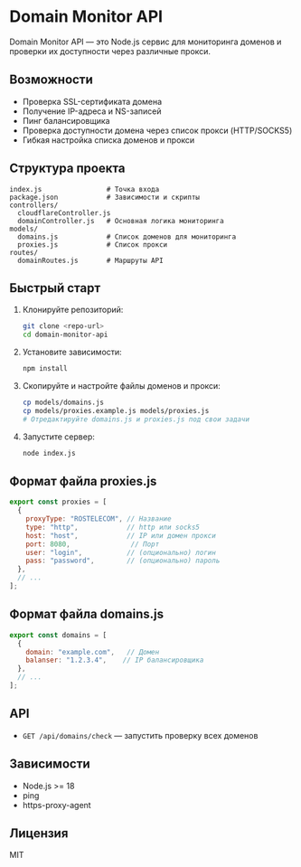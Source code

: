 # Domain Monitor API

Domain Monitor API — это Node.js сервис для мониторинга доменов и проверки их доступности через различные прокси.

## Возможности
- Проверка SSL-сертификата домена
- Получение IP-адреса и NS-записей
- Пинг балансировщика
- Проверка доступности домена через список прокси (HTTP/SOCKS5)
- Гибкая настройка списка доменов и прокси

## Структура проекта
```
index.js                # Точка входа
package.json            # Зависимости и скрипты
controllers/
  cloudflareController.js
  domainController.js   # Основная логика мониторинга
models/
  domains.js            # Список доменов для мониторинга
  proxies.js            # Список прокси
routes/
  domainRoutes.js       # Маршруты API
```

## Быстрый старт
1. Клонируйте репозиторий:
   ```sh
   git clone <repo-url>
   cd domain-monitor-api
   ```
2. Установите зависимости:
   ```sh
   npm install
   ```
3. Скопируйте и настройте файлы доменов и прокси:
   ```sh
   cp models/domains.js
   cp models/proxies.example.js models/proxies.js
   # Отредактируйте domains.js и proxies.js под свои задачи
   ```
4. Запустите сервер:
   ```sh
   node index.js
   ```

## Формат файла proxies.js
```js
export const proxies = [
  {
    proxyType: "ROSTELECOM", // Название
    type: "http",            // http или socks5
    host: "host",            // IP или домен прокси
    port: 8080,               // Порт
    user: "login",           // (опционально) логин
    pass: "password",        // (опционально) пароль
  },
  // ...
];
```

## Формат файла domains.js
```js
export const domains = [
  {
    domain: "example.com",   // Домен
    balanser: "1.2.3.4",    // IP балансировщика
  },
  // ...
];
```

## API
- `GET /api/domains/check` — запустить проверку всех доменов

## Зависимости
- Node.js >= 18
- ping
- https-proxy-agent

## Лицензия
MIT
